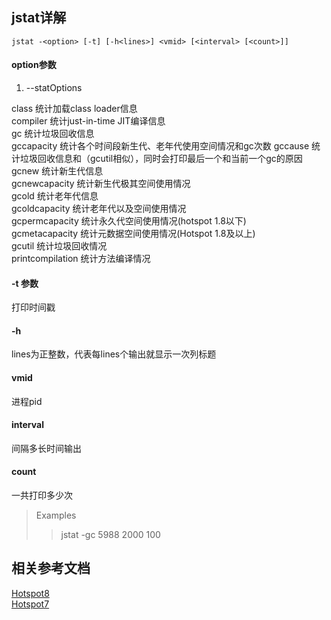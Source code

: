 ## jstat详解
```
jstat -<option> [-t] [-h<lines>] <vmid> [<interval> [<count>]]
```
#### option参数
1. --statOptions   

class 统计加载class loader信息  
compiler 统计just-in-time JIT编译信息    
gc 统计垃圾回收信息  
gccapacity  统计各个时间段新生代、老年代使用空间情况和gc次数
gccause 统计垃圾回收信息和（gcutil相似），同时会打印最后一个和当前一个gc的原因  
gcnew 统计新生代信息  
gcnewcapacity 统计新生代极其空间使用情况    
gcold 统计老年代信息  
gcoldcapacity 统计老年代以及空间使用情况    
gcpermcapacity 统计永久代空间使用情况(hotspot 1.8以下)  
gcmetacapacity 统计元数据空间使用情况(Hotspot 1.8及以上)  
gcutil 统计垃圾回收情况    
printcompilation  统计方法编译情况  


#### -t 参数
打印时间戳
#### -h<lines>
lines为正整数，代表每lines个输出就显示一次列标题
#### vmid
进程pid
#### interval
间隔多长时间输出
#### count
一共打印多少次
> Examples  
>>jstat -gc 5988 2000 100
## 相关参考文档
[Hotspot8](https://docs.oracle.com/javase/8/docs/technotes/tools/)  
[Hotspot7](https://docs.oracle.com/javase/7/docs/technotes/tools/)
